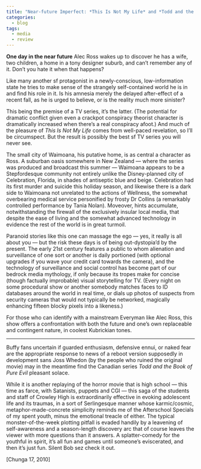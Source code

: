 ```yaml
---
title: "Near-future Imperfect: *This Is Not My Life* and *Todd and the Book of Pure Evil*"
categories:
  - blog
tags: 
  - media
  - review
---
```


**One day in the near future** Alec Ross wakes up to discover he has a wife, two children, a home in a tony designer suburb, and can’t remember any of it. Don’t you hate it when that happens?

Like many another sf protagonist in a newly-conscious, low-information state he tries to make sense of the strangely self-contained world he is in and find his role in it. Is his amnesia merely the delayed after-effect of a recent fall, as he is urged to believe, or is the reality much more sinister?

This being the premise of a TV series, it’s the latter. (The potential for dramatic conflict given even a crackpot conspiracy theorist character is dramatically increased when there’s a real conspiracy afoot.) And much of the pleasure of *This Is Not My Life* comes from well-paced revelation, so I’ll be circumspect. But the result is possibly the best sf TV series you will never see.

The small city of Waimoana, his putative home, is as central a character as Ross. A suburban oasis somewhere in New Zealand — where the series was produced and broadcast this summer — Waimoana appears to be a Stepfordesque community not entirely unlike the Disney-planned city of Celebration, Florida, in shades of antiseptic blue and beige. Celebration had its first murder and suicide this holiday season, and likewise there is a dark side to Waimoana not unrelated to the actions of Wellness, the somewhat overbearing medical service personified by frosty Dr Collins (a remarkably controlled performance by Tania Nolan). Moveover, hints accumulate, notwithstanding the firewall of the exclusively insular local media, that despite the ease of living and the somewhat advanced technology in evidence the rest of the world is in great turmoil.

Paranoid stories like this one can massage the ego — yes, it really is all about you — but the risk these days is of being out-dystopia’d by the present. The early 21st century features a public to whom alienation and surveillance of one sort or another is daily portioned (with optional upgrades if you wave your credit card towards the camera), and the technology of surveillance and social control has become part of our bedrock media mythology, if only because its tropes make for concise (though factually improbable) visual storytelling for TV. (Every night on some procedural show or another somebody matches faces to ID databases around the world in real time, or dials up photos of suspects from security cameras that would not typically be networked, magically enhancing fifteen blocky pixels into a likeness.) 

For those who can identify with a mainstream Everyman like Alec Ross, this show offers a confrontation with both the future and one’s own replaceable and contingent nature, in coolest Kubrickian tones.

* * *


Buffy fans uncertain if guarded enthusiasm, defensive ennui, or naked fear are the appropriate response to news of a reboot version supposedly in development sans Joss Whedon (by the people who ruined the original movie) may in the meantime find the Canadian series *Todd and the Book of Pure Evil* pleasant solace.

While it is another replaying of the horror movie that is high school — this time as farce, with Satanists, puppets and CGI — this saga of the students and staff of Crowley High is extraordinarily effective in evoking adolescent life and its traumas, in a sort of Serlingesque manner whose karmic/cosmic, metaphor-made-concrete simplicity reminds me of the Afterschool Specials of my spent youth, minus the emotional treacle of either. The typical monster-of-the-week plotting pitfall is evaded handily by a leavening of self-awareness and a season-length discovery arc that of course leaves the viewer with more questions than it answers. A splatter-comedy for the youthful in spirit, it’s all fun and games until someone’s eviscerated, and then it’s just fun. Silent Bob sez check it out.

 [Chunga 17, 2010]
